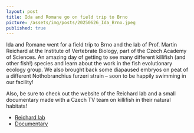 ```yaml
---
layout: post
title: Ida and Romane go on field trip to Brno
picture: /assets/img/posts/20250626_Ida_Brno.jpeg
published: true
---
```


Ida and Romane went for a field trip to Brno and the lab of Prof. Martin Reichard at the Institute of Vertebrate Biology, part of the Czech Academy of Sciences. An amazing day of getting to see many different killifish (and other fish!) species and learn about the work in the fish evolutionary ecology group. We also brought back some diapaused embryos on peat of a different Nothobranchius furzeri strain – soon to be happily swimming in our facility!

Also, be sure to check out the website of the Reichard lab and a small documentary made with a Czech TV team on killifish in their natural habitats!

- [Reichard lab](https://www.reichardlab.eu/)
- [Documentary](https://www.ceskatelevize.cz/porady/11015147646-pribehy-zvedavych-prirodovedcu/215382559850002/)
